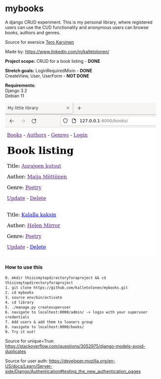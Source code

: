 # mybooks
A django CRUD experiment. This is my personal library, where registered users can use the CUD functionality and anonymous users can browse books, authors and genres.

Source for exersice [Tero Karvinen](https://terokarvinen.com/2021/python-web-service-from-idea-to-production-2022/#pw4-mybooks)

Made by: https://www.linkedin.com/in/kalletolonen/

**Project scope:**
CRUD for a book listing - **DONE**

**Stretch goals:**
LoginRequiredMixin - **DONE**  
CreateView, User, UserForm - **NOT DONE**

**Requirements:**  
Django 3.2  
Debian 11

![1. Main view](1.png)

### How to use this

```
0. mkdir thisismytopdirectoryforaproject && cd thisismytopdirectoryforaproject
1. git clone https://github.com/kalletolonen/mybooks.git
2. cd mybooks
3. source env/bin/activate
4. cd library
5. ./manage.py createsuperuser
6. navigate to localhost:8000/admin/ -> login with your superuser credentials
7. Add users & add them to loaners group
8. navigate to localhost:8000/books/
9. Try it out!
```

Source for unique=True:
https://stackoverflow.com/questions/3052975/django-models-avoid-duplicates

Source for user auth:
https://developer.mozilla.org/en-US/docs/Learn/Server-side/Django/Authentication#testing_the_new_authentication_pages
